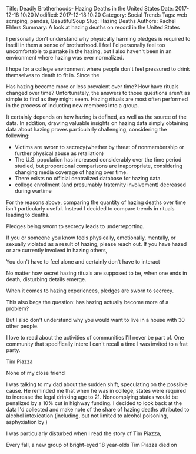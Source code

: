 Title: Deadly Brotherhoods- Hazing Deaths in the United States
Date: 2017-12-18 10:20
Modified: 2017-12-18 10:20
Category: Social Trends
Tags: web scraping, pandas, BeautifulSoup
Slug: Hazing Deaths
Authors: Rachel Ehlers
Summary: A look at hazing deaths on record in the United States




I personally don't understand why physically harming pledges is required to instill in them a sense of brotherhood. I feel I'd personally feel too uncomfortable to partake in the hazing, but I also haven't been in an environment where hazing was ever normalized. 


I hope for a college environment where people don't feel pressured to drink themselves to death to fit in.  Since the 


Has hazing become more or less prevalent over time? How have rituals changed over time? Unfortunately, the answers to those questions aren't as simple to find as they might seem. Hazing rituals are most often performed in the process of inducting new members into a group. 



It certainly depends on how hazing is defined, as well as the source of the data. In addition, drawing valuable insights on hazing data simply obtaining data about hazing proves particularly challenging, considering the following: 

- Victims are sworn to secrecy(whether by threat of nonmembership or further physical abuse as retaliation)
- The U.S. population has increased considerably over the time period studied, but proportional comparisons are inappropriate, considering changing media coverage of hazing over time. 
- There exists no official centralized database for hazing data. 
- college enrollment (and presumably fraternity involvement) decreased during wartime 


For the reasons above, comparing the quantity of hazing deaths over time isn't particularly useful. Instead I decided to compare trends in rituals leading to deaths. 



Pledges being sworn to secrecy leads to underreporting. 





If you or someone you know feels physically, emotionally, mentally, or sexually violated as a result of hazing, please reach out. If you have hazed or are currently involved in hazing others, 

You don't have to feel alone and certainly don't have to interact 





No matter how secret hazing rituals are supposed to be, when one ends in death, disturbing details emerge. 


When it comes to hazing experiences, pledges are sworn to secrecy.



This also begs the question: has hazing actually become more of a problem? 



 But I also don't understand why you would want to live in a house with 30 other people. 

I love to read about the activities of communities I'll never be part of. One community that specifically intere I can't recall a time I was invited to a frat party. 

Tim Piazza

None of my close friend



I was talking to my dad about the sudden shift, speculating on the possible cause. He reminded me that when he was in college, states were required to increase the legal drinking age to 21. Noncomplying states would be penalized by a 10% cut in highway funding. I decided to look back at the data I'd collected and make note of the share of hazing deaths attributed to alcohol intoxication (including, but not limited to alcohol poisoning, asphyxiation by )

I was particularly disturbed when I read the story of Tim Piazza, 

Every fall, a new group of bright-eyed 18 year-olds 
Tim Piazza died on 